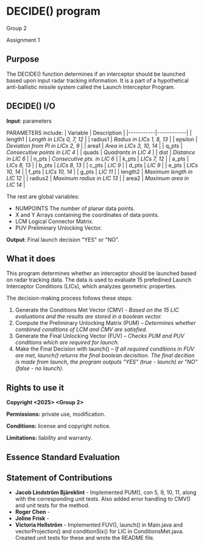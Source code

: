# DECIDE() program
Group 2

Assignment 1

## Purpose
The DECIDE() function determines if an interceptor should be launched based upon input radar tracking information. It is a part of a hypothetical anti-ballistic missile system called the Launch Interceptor Program.

## DECIDE() I/O
__Input__: parameters

PARAMETERS include: 
| Variable  | Description |
|-----------|------------|
| length1   | *Length in LICs 0, 7, 12*  |
| radius1   | *Radius in LICs 1, 8, 13*  |
| epsilon   | *Deviation from PI in LICs 2, 9*  |
| area1     | *Area in LICs 3, 10, 14*  |
| q_pts     | *Consecutive points in LIC 4*  |
| quads     | *Quadrants in LIC 4*  |
| dist      | *Distance in LIC 6*  |
| n_pts     | *Consecutive pts. in LIC 6*  |
| k_pts     | *LICs 7, 12*  |
| a_pts     | *LICs 8, 13*  |
| b_pts     | *LICs 8, 13*  |
| c_pts     | *LIC 9*  |
| d_pts     | *LIC 9*  |
| e_pts     | *LICs 10, 14*  |
| f_pts     | *LICs 10, 14*  |
| g_pts     | *LIC 11*  |
| length2   | *Maximum length in LIC 12*  |
| radius2   | *Maximum radius in LIC 13*  |
| area2     | *Maximum area in LIC 14*  |



The rest are global variables:
- NUMPOINTS The number of planar data points.
- X and Y Arrays containing the coordinates of data points.
- LCM Logical Connector Matrix.
- PUV Preliminary Unlocking Vector.


__Output__: Final launch decision "YES" or "NO".

## What it does
This program determines whether an interceptor should be launched based on radar tracking data. The data is used to evaluate 15 prefedined Launch Interceptor Conditions (LICs), which analyzes geometric properties.

        
The decision-making process follows these steps:
1. Generate the Conditions Met Vector (CMV) - *Based on the 15 LIC evaluations and the results are stored in a boolean vector.*
2. Compute the Preliminary Unlocking Matrix (PUM) – *Determines whether combined conditions of LCM and CMV are satisfied.*
3. Generate the Final Unlocking Vector (FUV) – *Checks PUM and PUV conditions which are required for launch.*
4. Make the Final Decision with launch() – *If all required conditions in FUV are met, launch() returns the final boolean decisition. The final decition is made from launch, the program outputs "YES" (true - launch) or "NO" (false - no launch).*

## Rights to use it
__Copyright <2025> <Group 2>__

__Permissions:__ private use, modification.

__Conditions:__ license and copyright notice.

__Limitations:__ liability and warranty.


## Essence Standard Evaluation

## Statement of Contributions
- __Jacob Lindström Bjäreklint__ - Implemented PUM(), con 5, 9, 10, 11, along with the corresponding unit tests. Also added error handling to CMV() and unit tests for the method.
- __Roger Chen__ -
- __Joline Frisk__ -
- __Victoria Hellström__ - Implemented FUV(), launch() in Main.java and vectorProjection() and conditionSix() for LIC in ConditionsMet.java. Created unit tests for these and wrote the README file.
